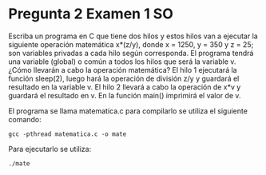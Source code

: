# Pregunta 2 Examen 1 SO

Escriba un programa en C que tiene dos hilos y estos hilos van a ejecutar
 la siguiente operación matemática x*(z/y),
 donde x = 1250, y = 350 y z = 25; son variables privadas a cada hilo según corresponda. 
El programa tendrá una variable (global) o común a todos los hilos que será la variable v.
 ¿Cómo llevarán a cabo la operación matemática? El hilo 1 ejecutará la función sleep(2),
 luego hará la operación de división z/y  y guardará el resultado en la variable v.
 El hilo 2 llevará a cabo la operación de x*v y guardará el resultado en v.
 En la función main() imprimirá el valor de v.

El programa se llama matematica.c para compilarlo se utiliza el siguiente comando: 
```
gcc -pthread matematica.c -o mate
```
Para ejecutarlo se utiliza: 

```
./mate
```
